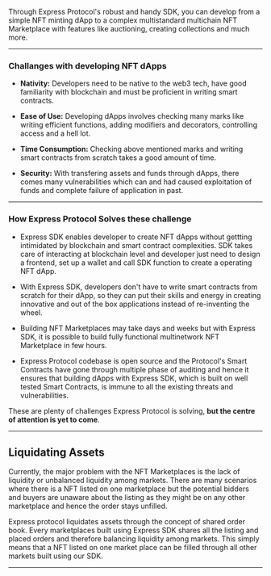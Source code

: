
Through Express Protocol's robust and handy SDK, you can develop from a simple NFT minting dApp to a complex multistandard multichain NFT Marketplace with features like auctioning, creating collections and much more. 

---

### Challanges with developing NFT dApps

- **Nativity:** Developers need to be native to the web3 tech, have good familiarity with blockchain and must be proficient in writing smart contracts.

- **Ease of Use:** Developing dApps involves checking many marks like writing efficient functions, adding modifiers and decorators, controlling access and a hell lot.

- **Time Consumption:** Checking above mentioned marks and writing smart contracts from scratch takes a good amount of time.

- **Security:** With transfering assets and funds through dApps, there comes many vulnerabilities which can and had caused exploitation of funds and complete failure of application in past.

---

### How Express Protocol Solves these challenge

- Express SDK enables developer to create NFT dApps without gettting intimidated by blockchain and smart contract complexities. SDK takes care of interacting at blockchain level and developer just need to design a frontend, set up a wallet and call SDK function to create a operating NFT dApp.

- With Express SDK, developers don't have to write smart contracts from scratch for their dApp, so they can put their skills and energy in creating innovative and out of the box applications instead of re-inventing the wheel.

- Building NFT Marketplaces may take days and weeks but with Express SDK, it is possible to build fully functional multinetwork NFT Marketplace in few hours.

- Express Protocol codebase is open source and the Protocol's Smart Contracts have gone through multiple phase of auditing and hence it ensures that building dApps with Express SDK, which is built on well tested Smart Contracts, is immune to all the existing threats and vulnerabilities.

These are plenty of challenges Express Protocol is solving, **but the centre of attention is yet to come**.

---

## Liquidating Assets

Currently, the major problem with the NFT Marketplaces is the lack of liquidity or unbalanced liquidity among markets. There are many scenarios where there is a NFT listed on one marketplace but the potential bidders and buyers are unaware about the listing as they might be on any other marketplace and hence the order stays unfilled.

Express protocol liquidates assets through the concept of shared order book. Every marketplaces built using Express SDK shares all the listing and placed orders and therefore balancing liquidity among markets. This simply means that a NFT listed on one market place can be filled through all other markets built using our SDK.

___



